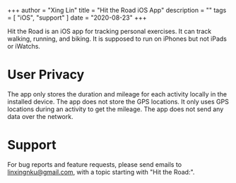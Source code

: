 +++
author = "Xing Lin"
title = "Hit the Road iOS App"
description = ""
tags = [
    "iOS",
    "support"
]
date = "2020-08-23"
+++

Hit the Road is an iOS app for tracking personal exercises. 
It can track walking, running, and biking.
It is supposed to run on iPhones but not iPads or iWatchs. 

# User Privacy

The app only stores the duration and mileage for each activity locally 
in the installed device. The app does not store the GPS locations. 
It only uses GPS locations during an activity to get the mileage. 
The app does not send any data over the network.

# Support

For bug reports and feature requests, please send emails to linxingnku@gmail.com,
with a topic starting with "Hit the Road:".